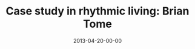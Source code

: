 ---
layout: message
category: message
series: "Rhythm"
title: "Case study in rhythmic living: Brian Tome"
date: 2013-04-20-00-00
message_id: 781
program-description: "Program&#58; WK1 Rhythm"
program: "http://www.crossroads.net/players/media/hq/04_20-21_13Program_LO.pdf"
program-title: "Case study in rhythmic living: Brian Tome"
video-description: "Brian Tome presents a case study in rhythmic living."
video-title: "Case study in rhythmic living&#58; Brian Tome"
video: "https://s3.amazonaws.com/crossroadsvideomessages/rhythm_01a.mp4"
video-poster: "https://www.crossroads.net/uploadedfiles/rhythm_01_still.jpg"
audio-description: "Brian Tome presents a case study in rhythmic living."
audio: "http://www.crossroads.net/players/media/hq/rhythm_01a.mp3"
audio-title: "Case study in rhythmic living&#58; Brian Tome"
audio-duration: "36:03"
---